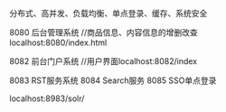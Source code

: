 分布式、高并发、负载均衡、单点登录、缓存、系统安全

8080	后台管理系统	//商品信息、内容信息的增删改查  localhost:8080/index.html

8082	前台门户系统	//用户界面localhost:8082/index

8083 	RST服务系统
8084	Search服务
8085	SSO单点登录

localhost:8983/solr/
